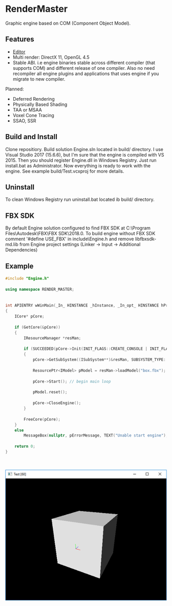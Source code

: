 # RenderMaster

Graphic engine based on COM (Component Object Model). 

## Features
* [Editor](https://github.com/fra-zz-mer/RenderMasterEditor)
* Multi render: DirectX 11, OpenGL 4.5
* Stable ABI. i.e engine binaries stable across different compiler (that supports COM) and different release of one compiler. Also no need recompiler all engine plugins and applications that uses engine if you migrate to new compiler.

Planned:
* Deferred Rendering
* Physically Based Shading
* TAA or MSAA
* Voxel Cone Tracing
* SSAO, SSR

## Build and Install
Clone repositiory. Build solution Engine.sln located in build/ directory. I use Visual Studio 2017 (15.6.6), but I'm sure that the engine is compiled with VS 2015. Then you should register Engine.dll in Windows Registry. Just run install.bat as Administrator. Now everything is ready to work with the engine. See example build/Test.vcxproj for more details.

## Uninstall
To clean Windows Registry run uninstall.bat located ib build/ directory.

## FBX SDK
By default Engine solution configured to find FBX SDK at C:\Program Files\Autodesk\FBX\FBX SDK\2018.0\. To build engine without FBX SDK comment '#define USE_FBX' in include\Engine.h and remove libfbxsdk-md.lib from Engine project settings (Linker -> Input -> Additional Dependencies)

## Example
```cpp
#include "Engine.h"

using namespace RENDER_MASTER;


int APIENTRY wWinMain(_In_ HINSTANCE _hInstance, _In_opt_ HINSTANCE hPrevInstance, _In_ LPWSTR lpCmdLine, _In_ int nCmdShow)
{
	ICore* pCore;

	if (GetCore(&pCore))
	{
		IResourceManager *resMan;

		if (SUCCEEDED(pCore->Init(INIT_FLAGS::CREATE_CONSOLE | INIT_FLAGS::DIRECTX11, "resources", nullptr)))
		{
			pCore->GetSubSystem((ISubSystem**)&resMan, SUBSYSTEM_TYPE::RESOURCE_MANAGER);

			ResourcePtr<IModel> pModel = resMan->loadModel("box.fbx");

			pCore->Start(); // begin main loop

			pModel.reset();

			pCore->CloseEngine();
		}

		FreeCore(pCore);
	}
	else
		MessageBox(nullptr, pErrorMessage, TEXT("Unable start engine"), MB_OK | MB_ICONERROR);

	return 0;
}




```
![Alt text](box.png?raw=true "Test")

